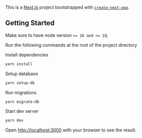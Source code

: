 This is a [Next.js](https://nextjs.org/) project bootstrapped with [`create-next-app`](https://github.com/vercel/next.js/tree/canary/packages/create-next-app).

## Getting Started

Make sure to have node version `>= 16 and <= 18`;

Run the following commands at the root of the project directory

Install dependencies

```bash
yarn install
```

Setup database

```bash
yarn setup:db
```

Run migrations

```bash
yarn migrate:db
```

Start dev server

```bash
yarn dev
```

Open [http://localhost:3000](http://localhost:3000) with your browser to see the result.
